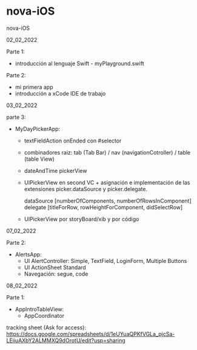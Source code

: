 # nova-iOS
nova-iOS

02_02_2022 

Parte 1: 
  - introducción al lenguaje Swift - myPlayground.swift

Parte 2: 
  - mi primera app
  - introducción a xCode IDE de trabajo

03_02_2022 

parte 3:
  - MyDayPickerApp:
    + textFieldAction onEnded con #selector 
    + combinadores raiz: tab (Tab Bar) / nav (navigationCotroller) / table (table View)
    + dateAndTime pickerView
    + UIPickerView en second VC + asignación e implementación de las extensiones picker.dataSource y picker.delegate.
    
      dataSource [numberOfComponents, numberOfRowsInComponent]
      delegate [titleForRow, rowHeightForComponent, didSelectRow]
      
    + UIPickerView por storyBoard/xib y por código 

07_02_2022

Parte 2:
  - AlertsApp:
    + UI AlertController: Simple, TextField, LoginForm, Multiple Buttons
    + UI ActionSheet Standard
    + Navegación: segue, code

08_02_2022

Parte 1:
- AppIntroTableView:
  + AppCoordinator

tracking sheet (Ask for access): https://docs.google.com/spreadsheets/d/1eUYuaQPKfVGLa_pjcSa-LEiiuAXbY2ALMMXQ9dOrotU/edit?usp=sharing
